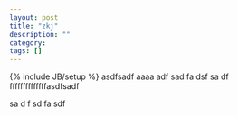 ```yaml
---
layout: post
title: "zkj"
description: ""
category: 
tags: []
---
```

{% include JB/setup %}
asdfsadf
aaaa
adf
sad
fa
dsf
sa
df
ffffffffffffffasdfsadf

sa
d
f
sd
fa
sdf

